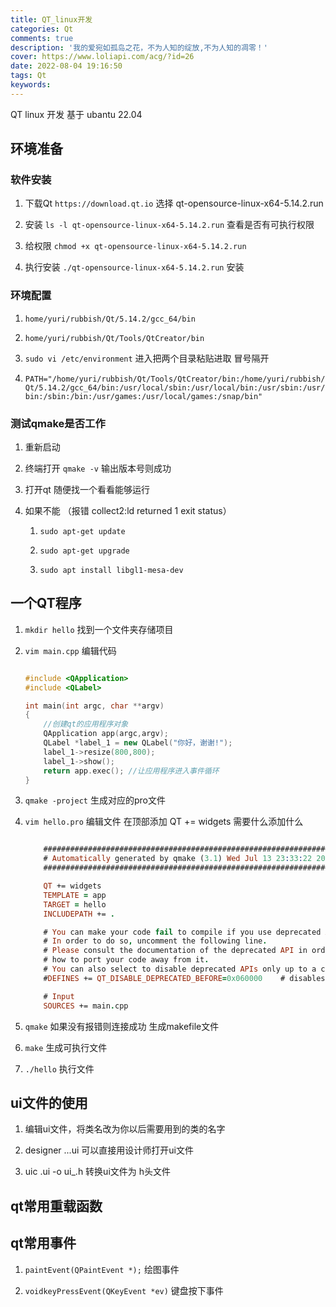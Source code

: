 ```yaml
---
title: QT_linux开发
categories: Qt
comments: true
description: '我的爱宛如孤岛之花，不为人知的绽放,不为人知的凋零！'
cover: https://www.loliapi.com/acg/?id=26
date: 2022-08-04 19:16:50
tags: Qt
keywords:
---
```

QT linux 开发 基于 ubantu 22.04

## 环境准备

### 软件安装

1. 下载Qt ``` https://download.qt.io ``` 选择 qt-opensource-linux-x64-5.14.2.run

2. 安装 ``` ls -l qt-opensource-linux-x64-5.14.2.run ``` 查看是否有可执行权限

3. 给权限 ``` chmod +x qt-opensource-linux-x64-5.14.2.run ```

4. 执行安装 ``` ./qt-opensource-linux-x64-5.14.2.run ``` 安装

### 环境配置

1. ``` home/yuri/rubbish/Qt/5.14.2/gcc_64/bin ```

2. ``` home/yuri/rubbish/Qt/Tools/QtCreator/bin ```

3. ``` sudo vi /etc/environment ``` 进入把两个目录粘贴进取 冒号隔开

4. ``` PATH="/home/yuri/rubbish/Qt/Tools/QtCreator/bin:/home/yuri/rubbish/Qt/5.14.2/gcc_64/bin:/usr/local/sbin:/usr/local/bin:/usr/sbin:/usr/bin:/sbin:/bin:/usr/games:/usr/local/games:/snap/bin" ```

### 测试qmake是否工作

1. 重新启动

2. 终端打开 ``` qmake -v ``` 输出版本号则成功

3. 打开qt 随便找一个看看能够运行

4. 如果不能 （报错 collect2:ld returned 1 exit status）

    1. ``` sudo apt-get update ```

    2. ``` sudo apt-get upgrade ```

    3. ``` sudo apt install libgl1-mesa-dev ```

## 一个QT程序

1. ``` mkdir hello ``` 找到一个文件夹存储项目

2. ``` vim main.cpp ``` 编辑代码

    ```cpp

    #include <QApplication>
    #include <QLabel>

    int main(int argc, char **argv)
    {
        //创建qt的应用程序对象
        QApplication app(argc,argv);
        QLabel *label_1 = new QLabel("你好，谢谢!");
        label_1->resize(800,800);
        label_1->show();
        return app.exec(); //让应用程序进入事件循环
    }

    ```

3. ``` qmake -project ``` 生成对应的pro文件

4. ``` vim hello.pro ``` 编辑文件 在顶部添加 QT += widgets 需要什么添加什么

    ```pro

        ######################################################################
        # Automatically generated by qmake (3.1) Wed Jul 13 23:33:22 2022
        ######################################################################

        QT += widgets
        TEMPLATE = app
        TARGET = hello
        INCLUDEPATH += .

        # You can make your code fail to compile if you use deprecated APIs.
        # In order to do so, uncomment the following line.
        # Please consult the documentation of the deprecated API in order to know
        # how to port your code away from it.
        # You can also select to disable deprecated APIs only up to a certain version of Qt.
        #DEFINES += QT_DISABLE_DEPRECATED_BEFORE=0x060000    # disables all the APIs deprecated before Qt 6.0.0

        # Input
        SOURCES += main.cpp

    ```

5. ``` qmake ``` 如果没有报错则连接成功 生成makefile文件

6. ``` make ``` 生成可执行文件

7. ``` ./hello ``` 执行文件

## ui文件的使用

1. 编辑ui文件，将类名改为你以后需要用到的类的名字

2. designer ...ui 可以直接用设计师打开ui文件

3. uic .ui -o ui_.h 转换ui文件为 h头文件

## qt常用重载函数

## qt常用事件

1. `paintEvent(QPaintEvent *);` 绘图事件

2. `voidkeyPressEvent(QKeyEvent *ev)` 键盘按下事件
